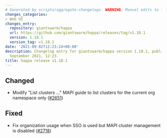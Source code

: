 ```yaml
---
# Generated by scripts/aggregate-changelogs. WARNING: Manual edits to this files will be overwritten.
changes_categories:
- Web UI
changes_entry:
  repository: giantswarm/happa
  url: https://github.com/giantswarm/happa/releases/tag/v1.18.1
  version: 1.18.1
  version_tag: v1.18.1
date: '2021-09-02T12:23:24+00:00'
description: Changelog entry for giantswarm/happa version 1.18.1, published on 02
  September 2021, 12:23.
title: happa release v1.18.1
---
```


## Changed

- Modify "List clusters ..." MAPI guide to list clusters for the current org namespace only ([#2651](https://github.com/giantswarm/happa/pull/2651))

## Fixed

- Fix organization usage when SSO is used but MAPI cluster management is disabled ([#2718](https://github.com/giantswarm/happa/pull/2718))

